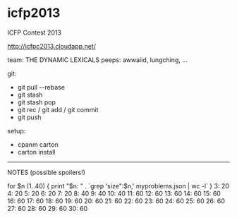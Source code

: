 icfp2013
========

ICFP Contest 2013

http://icfpc2013.cloudapp.net/

team: THE DYNAMIC LEXICALS
peeps: awwaiid, lungching, ...


git:
* git pull --rebase
* git stash
* git stash pop
* git rec / git add / git commit
* git push

setup:
* cpanm carton
* carton install

-------------------------------------

NOTES (possible spoilers!)

for $n (1..40) { print "$n: " . `grep 'size":$n,' myproblems.json | wc -l` }
3: 20
4: 20
5: 20
6: 20
7: 20
8: 40
9: 40
10: 40
11: 60
12: 60
13: 60
14: 60
15: 60
16: 60
17: 60
18: 60
19: 60
20: 60
21: 60
22: 60
23: 60
24: 60
25: 60
26: 60
27: 60
28: 60
29: 60
30: 60

